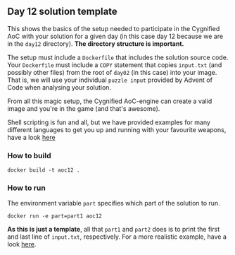 ## Day 12 solution template

This shows the basics of the setup needed to participate in the Cygnified AoC with your solution for a given day (in this case day 12 because we are in the `day12` directory). **The directory structure is important.**

The setup must include a `Dockerfile` that includes the solution source code. Your `Dockerfile` must include a `COPY` statement that copies `input.txt` (and possibly other files) from the root of `day02` (in this case) into your image. That is, we will use your individual `puzzle input` provided by Advent of Code when analysing your solution.

From all this magic setup, the Cygnified AoC-engine can create a valid image and you're in the game (and that's awesome).

Shell scripting is fun and all, but we have provided examples for many different languages to get you up and running with your favourite weapons, have a look [here](../examples)

### How to build
`docker build -t aoc12 .`

### How to run
The environment variable `part` specifies which part of the solution to run.

`docker run -e part=part1 aoc12`

**As this is just a template**, all that `part1` and `part2` does is to print the first and last line of `input.txt`, respectively. For a more realistic example, have a look [here](../examples).
